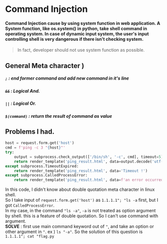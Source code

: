 # Command Injection 

#### Command Injection cause by using system function in web application. A System function, like os.system() in python, take shell command in operating system. In case of dynamic input system, the user's input controlling shell is very dangerous if there isn't checking system.  
> In fact, developer should not use system function as possible.

## General Meta character )
##### `;` : end former command and add new command in it's line  
##### `&&` : Logical And. 
##### `||` : Logical Or.  
##### `$(command)` : return the result of command as value

## Problems I had.  
```py
host = request.form.get('host')
cmd = f'ping -c 3 "{host}"'
try:
    output = subprocess.check_output(['/bin/sh', '-c', cmd], timeout=5) #The return data type of this function is string. except special case that has no data, in this case result is None
    return render_template('ping_result.html', data=output.decode('utf-8'))
except subprocess.TimeoutExpired:
    return render_template('ping_result.html', data='Timeout !')
except subprocess.CalledProcessError:
    return render_template('ping_result.html', data=f'an error occurred while executing the command. -> {cmd}')
```
In this code, I didn't know about double quotation meta character in linux shell.  
So I take input of `request.form.get('host')` as `1.1.1.1"; "ls -a` first, but I got `CalledProcessError`.  
In my case, in the command `"ls -a"`, `-a` is not treated as option argument by shell. this is a feature of double quotation. So I can't use command with argument.  
__SOLVE__ : first use main command keyword out of `"`, and take an option or other argument in `"`. ex ) `ls "-a"`. So the solution of this question is `1.1.1.1"; cat "flag.py`
